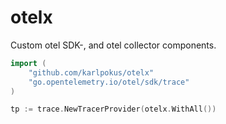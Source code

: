 # otelx
Custom otel SDK-, and otel collector components.

````go
import (
    "github.com/karlpokus/otelx"
    "go.opentelemetry.io/otel/sdk/trace"
)

tp := trace.NewTracerProvider(otelx.WithAll())
````
